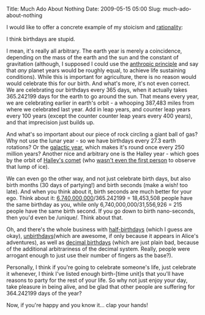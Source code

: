 Title: Much Ado About Nothing
Date: 2009-05-15 05:00
Slug: much-ado-about-nothing

I would like to offer a concrete example of my stoicism and
[rationality](http://justinnhli.com/posts/2009/02/rational-people.html):

I think birthdays are stupid.

I mean, it's really all arbitrary. The earth year is merely a
coincidence, depending on the mass of the earth and the sun and the
constant of gravitation (although, I supposed I could use the [anthropic
principle](http://en.wikipedia.org/wiki/Anthropic_principle) and say
that *any* planet years would be roughly equal, to achieve life
sustaining conditions). While this is important for agriculture, there
is no reason would would celebrate this for our birth. And what's more,
it's not even correct. We are celebrating our birthdays every 365 days,
when it actually takes 365.242199 days for the earth to go around the
sun. That means every year, we are celebrating earlier in earth's
orbit - a whooping 387,483 miles from where we celebrated last year. Add
in leap years, and counter leap years every 100 years (except the
counter counter leap years every 400 years), and that imprecision just
builds up.

And what's so important about our piece of rock circling a giant ball of
gas? Why not use the lunar year - so we have birthdays every 27.3 earth
rotations? Or the [galactic
year](http://en.wikipedia.org/wiki/Galactic_year), which makes it's
round once every 250 million years? Another nice and arbitrary one is
the Halley year - which goes by the orbit of [Halley's
comet](http://en.wikipedia.org/wiki/Halley%27s_comet) (who [wasn't even
the first
person](http://en.wikipedia.org/wiki/Halley%27s_comet#Apparitions) to
observe that lump of ice).

We can even go the other way, and not just celebrate birth days, but
also birth months (30 days of partying!) and birth seconds (make a wish!
too late). And when you think about it, birth seconds are much better
for your ego. Think about it:
[6,740,000,000](http://en.wikipedia.org/wiki/Earth#Human_geography)/365.242199
= 18,453,508 people have the same birthday as you, while only
6,740,000,000/31,556,926 = 215 people have the same birth second. If you
go down to birth nano-seconds, then you'd even be /unique/. Think about
that.

Oh, and there's the whole business with
[half-birthdays](http://en.wikipedia.org/wiki/Half_birthday) (which I
guess are okay),
[unbirthdays](http://en.wikipedia.org/wiki/Unbirthday)(which are
awesome, if only because it appears in Alice's adventures), as well as
[decimal birthdays](http://en.wikipedia.org/wiki/Decimal_Birthday)
(which are just plain bad, because of the additional arbitrariness of
the decimal system. Really, people were arrogant enough to just use
their number of fingers as the base?).

Personally, I think if you're going to celebrate someone's life, just
celebrate it whenever, I think I've listed enough birth-[time unit]s
that you'll have reasons to party for the rest of your life. So why not
just enjoy your day, take pleasure in being alive, and be glad that
other people are suffering for 364.242199 days of the year?

Now, if you're happy and you know it... clap your hands!

